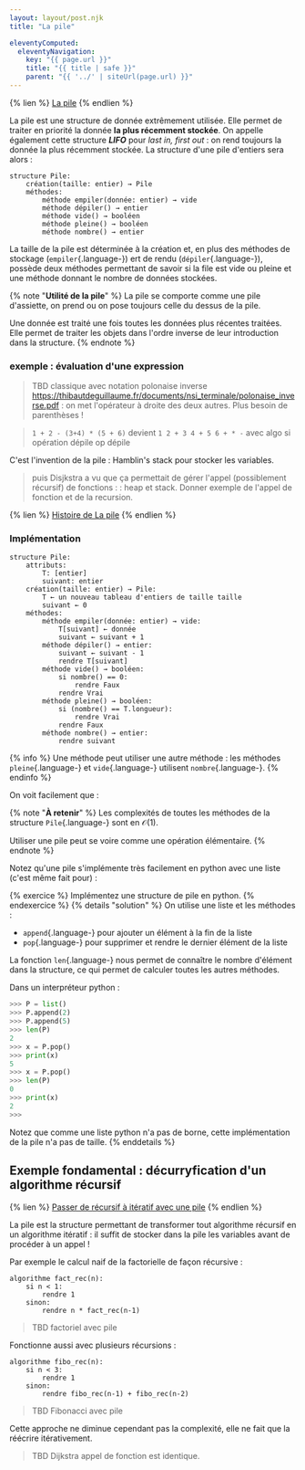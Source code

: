 ```yaml
---
layout: layout/post.njk
title: "La pile"

eleventyComputed:
  eleventyNavigation:
    key: "{{ page.url }}"
    title: "{{ title | safe }}"
    parent: "{{ '../' | siteUrl(page.url) }}"
---
```


{% lien %}
[La pile](https://fr.wikipedia.org/wiki/Pile_(informatique))
{% endlien %}

La pile est une structure de donnée extrêmement utilisée. Elle permet de traiter en priorité la donnée **la plus récemment stockée**. On appelle également cette structure **_LIFO_** pour _last in, first out_ : on rend toujours la donnée la plus récemment stockée. La structure d'une pile d'entiers sera alors :

```pseudocode
structure Pile:
    création(taille: entier) → Pile
    méthodes:
        méthode empiler(donnée: entier) → vide
        méthode dépiler() → entier
        méthode vide() → booléen
        méthode pleine() → booléen
        méthode nombre() → entier
```

La taille de la pile est déterminée à la création et, en plus des méthodes de stockage (`empiler`{.language-}) ert de rendu (`dépiler`{.language-}), possède deux méthodes permettant de savoir si la file est vide ou pleine et une méthode donnant le nombre de données stockées.

{% note "**Utilité de la pile**" %}
La pile se comporte comme une pile d'assiette, on prend ou on pose toujours celle du dessus de la pile.

Une donnée est traité une fois toutes les données plus récentes traitées. Elle permet de traiter les objets dans l'ordre inverse de leur introduction dans la structure.
{% endnote %}

### exemple : évaluation d'une expression

> TBD classique avec notation polonaise inverse <https://thibautdeguillaume.fr/documents/nsi_terminale/polonaise_inverse.pdf> : on met l'opérateur à droite des deux autres. Plus besoin de parenthèses !

> `1 + 2 - (3+4) * (5 + 6)` devient `1 2 + 3 4 + 5 6 + * -`
> avec algo si opération dépile op dépile

C'est l'invention de la pile : Hamblin's stack pour stocker les variables.
> puis Disjkstra a vu que ça permettait de gérer l'appel (possiblement récursif) de fonctions : : heap et stack. Donner exemple de l'appel de fonction et de la recursion.


{% lien %}
[Histoire de La pile](https://www.youtube.com/watch?v=2vBVvQTTdXg)
{% endlien %}

### Implémentation

```pseudocode
structure Pile:
    attributs:
        T: [entier]
        suivant: entier
    création(taille: entier) → Pile:
        T ← un nouveau tableau d'entiers de taille taille
        suivant ← 0
    méthodes:
        méthode empiler(donnée: entier) → vide:
            T[suivant] ← donnée
            suivant ← suivant + 1
        méthode dépiler() → entier:
            suivant ← suivant - 1
            rendre T[suivant]
        méthode vide() → booléen:
            si nombre() == 0:
                rendre Faux
            rendre Vrai
        méthode pleine() → booléen:
            si (nombre() == T.longueur):
                rendre Vrai
            rendre Faux
        méthode nombre() → entier:
            rendre suivant
```

{% info %}
Une méthode peut utiliser une autre méthode : les méthodes `pleine`{.language-} et `vide`{.language-} utilisent `nombre`{.language-}.
{% endinfo %}

On voit facilement que :

{% note "**À retenir**" %}
Les complexités de toutes les méthodes de la structure `Pile`{.language-} sont en $\mathcal{O}(1)$.

Utiliser une pile peut se voire comme une opération élémentaire.
{% endnote %}

Notez qu'une pile s'implémente très facilement en python avec une liste  (c'est même fait pour) :

{% exercice %}
Implémentez une structure de pile en python.
{% endexercice %}
{% details "solution" %}
On utilise une liste et les méthodes :

- `append`{.language-} pour ajouter un élément à la fin de la liste
- `pop`{.language-} pour supprimer et rendre le dernier élément de la liste

La fonction `len`{.language-} nous permet de connaître le nombre d'élément dans la structure, ce qui permet de calculer toutes les autres méthodes.

Dans un interpréteur python :

```python
>>> P = list()
>>> P.append(2)
>>> P.append(5)
>>> len(P)
2
>>> x = P.pop()
>>> print(x)
5
>>> x = P.pop()
>>> len(P)
0
>>> print(x)
2
>>>
```

Notez que comme une liste python n'a pas de borne, cette implémentation de la pile n'a pas de taille.
{% enddetails %}

## Exemple fondamental : décurryfication d'un algorithme récursif

{% lien %}
[Passer de récursif à itératif avec une pile](https://www.cs.odu.edu/~zeil/cs361/latest/Public/recursionConversion/index.html#conversion-using-stacks)
{% endlien %}

La pile est la structure permettant de transformer tout algorithme récursif en un algorithme itératif : il suffit de stocker dans la pile les variables avant de procéder à un appel !

Par exemple le calcul naif de la factorielle de façon récursive :

```pseudocode
algorithme fact_rec(n):
    si n < 1:
        rendre 1
    sinon:
        rendre n * fact_rec(n-1)
```

> TBD factoriel avec pile

Fonctionne aussi avec plusieurs récursions :

```pseudocode
algorithme fibo_rec(n):
    si n < 3:
        rendre 1
    sinon:
        rendre fibo_rec(n-1) + fibo_rec(n-2)
```

> TBD Fibonacci avec pile

Cette approche ne diminue cependant pas la complexité, elle ne fait que la réécrire itérativement.

> TBD Dijkstra appel de fonction est identique.
